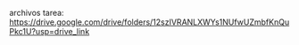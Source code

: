 archivos tarea:
https://drive.google.com/drive/folders/12szIVRANLXWYs1NUfwUZmbfKnQuPkc1U?usp=drive_link

